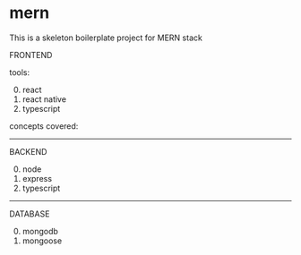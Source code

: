 # mern

This is a skeleton boilerplate project for MERN stack

FRONTEND 

tools:

0. react
1. react native
2. typescript

concepts covered:

------------------------------------------------------------------------------------------------

BACKEND 

0. node 
1. express
2. typescript

-------------------------------------------------------------------------------------------------

DATABASE 

0. mongodb
1. mongoose

